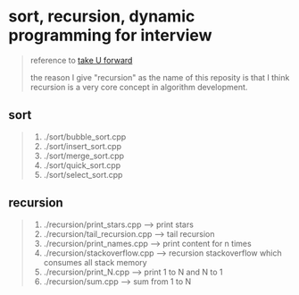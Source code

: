 # sort, recursion, dynamic programming for interview

> reference to [take U forward](https://www.youtube.com/watch?v=yVdKa8dnKiE&list=PLgUwDviBIf0rGlzIn_7rsaR2FQ5e6ZOL9)
> 
> the reason I give "recursion" as the name of this reposity is that I think recursion is a very core concept in algorithm development.
## sort
> 1. ./sort/bubble_sort.cpp
> 2. ./sort/insert_sort.cpp
> 3.  ./sort/merge_sort.cpp
> 4. ./sort/quick_sort.cpp
> 5. ./sort/select_sort.cpp
## recursion
> 1. ./recursion/print_stars.cpp        --> print stars
> 2. ./recursion/tail_recursion.cpp     --> tail recursion
> 3. ./recursion/print_names.cpp        --> print content for n times
> 4. ./recursion/stackoverflow.cpp      --> recursion stackoverflow which consumes all stack memory
> 5. ./recursion/print_N.cpp            --> print 1 to N and N to 1
> 6. ./recursion/sum.cpp                --> sum from 1 to N